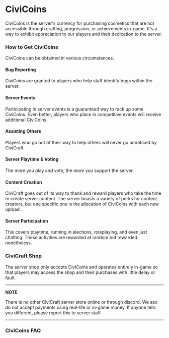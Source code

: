 # CiviCoins
CiviCoins is the server's currency for purchasing cosmetics that are not accessible through crafting, progression, or achievements in-game. It's a way to exhibit appreciation to our players and their dedication to the server.

### How to Get CiviCoins
CiviCoins can be obtained in various circumstances.
#### Bug Reporting
CiviCoins are granted to players who help staff identify bugs within the server.
#### Server Events
Participating in server events is a guaranteed way to rack up some CiviCoins. Even better, players who place in competitive events will receive additional CiviCoins.
#### Assisting Others
Players who go out of their way to help others will never go unnoticed by CiviCraft.
#### Server Playtime & Voting
The more you play and vote, the more you support the server.
#### Content Creation
CiviCraft goes out of its way to thank and reward players who take the time to create server content. The server boasts a variety of perks for content creators, but one specific one is the allocation of CiviCoins with each new upload.
#### Server Participation
This covers playtime, running in elections, roleplaying, and even just chatting. These activities are rewarded at random but rewarded nonetheless.

### CiviCraft Shop
The server shop only accepts CiviCoins and operates entirely in-game so that players may access the shop and their purchases with little delay or fault.

---
**NOTE**

There is no other CiviCraft server store online or through discord. We aso do not accept payments using real-life or in-game money. If anyone tells you different, please report this to server staff.

---
### CiviCoins FAQ